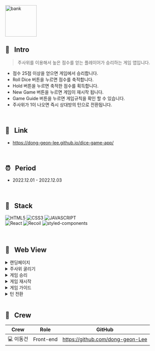 <img width="100" height="100" alt="bank" src="https://user-images.githubusercontent.com/69576865/208076804-f697165a-c7b1-433f-89a7-832702968b5d.png">

## :mag_right: &nbsp; Intro
> 주사위를 이용해서 높은 점수를 얻는 플레이어가 승리하는 게임 앱입니다.  
- 점수 25점 이상을 얻으면 게임에서 승리합니다.
- Roll Dice 버튼을 누르면 점수를 축적합니다. 
- Hold 버튼을 누르면 축적한 점수를 획득합니다.
- New Game 버튼을 누르면 게임이 재시작 됩니다. 
- Game Guide 버튼을 누르면 게임규칙을 확인 할 수 있습니다. 
- 주사위가 1이 나오면 즉시 상대방의 턴으로 전환됩니다.
<br/>

## :link: &nbsp; Link
- https://dong-geon-lee.github.io/dice-game-app/
<br/>  

## :alarm_clock: &nbsp; Period
 - 2022.12.01 - 2022.12.03
<br/>

## :seedling: &nbsp; Stack  
![HTML5](https://img.shields.io/badge/HTML5-E34F26?style=for-the-badge&logo=HTML5&logoColor=fff)
![CSS3](https://img.shields.io/badge/CSS3-1572B6?style=for-the-badge&logo=CSS3&logoColor=fff)
![JAVASCRIPT](https://img.shields.io/badge/JavaScript-343a40?style=for-the-badge&logo=JavaScript&logoColor=F7DF1E)  
![React](https://img.shields.io/badge/React-444444?style=for-the-badge&logo=React)
![Recoil](https://img.shields.io/badge/Recoil-00A4DC?style=for-the-badge&logo=Relay&logoColor=fff)
![styled-components](https://img.shields.io/badge/styled--Components-DB7093?style=for-the-badge&logo=styled-components&logoColor=fff)
<br/>
<br/>
<br/>

## :eyes: &nbsp; Web View
<details>
<summary>랜딩페이지</summary>  
<div markdown="1">
</div>
<img width="600" alt=""
 src="https://user-images.githubusercontent.com/69576865/208078009-32490448-fbd5-4463-b895-6c5062108857.gif">
</details>

<details>
<summary>주사위 굴리기</summary>  
<div markdown="1">
</div>
<img width="600" alt=""
 src="https://user-images.githubusercontent.com/69576865/208078849-524e67df-f707-4c19-8e01-465e6d2d6e25.gif">
</details>

<details>
<summary>게임 승리</summary>  
<div markdown="1">
</div>
<img width="600" alt=""
 src="https://user-images.githubusercontent.com/69576865/208079982-09e61d8a-3f01-4d8b-a1a1-b5f21b2dba8d.gif">
</details>

<details>
<summary>게임 재시작</summary>  
<div markdown="1">
</div>
<img width="600" alt=""
 src="https://user-images.githubusercontent.com/69576865/208080529-5b5265de-7f98-4f82-824c-e78ef906da3e.gif">
</details>

<details>
<summary>게임 가이드</summary>  
<div markdown="1">
</div>
<img width="600" alt=""
 src="https://user-images.githubusercontent.com/69576865/208081383-55c8bf83-a97a-400a-968e-9e480fe82b55.gif">
</details>

<details>
<summary>턴 전환</summary>  
 <img width="600" alt=""
 src="https://user-images.githubusercontent.com/69576865/208081955-bfac7055-a6d8-4e76-bc0b-2e2a449873f2.gif">
 <div markdown="1">
 </div>
</details>
</br>

## :bust_in_silhouette: &nbsp; Crew
Crew | Role | GitHub
----- | ----- | -----
💻 이동건 | Front-end | https://github.com/dong-geon-Lee
<br/>
